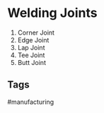 # Welding Joints
1. Corner Joint  
2. Edge Joint  
3. Lap Joint  
4. Tee Joint  
6. Butt Joint  


## Tags
#manufacturing

